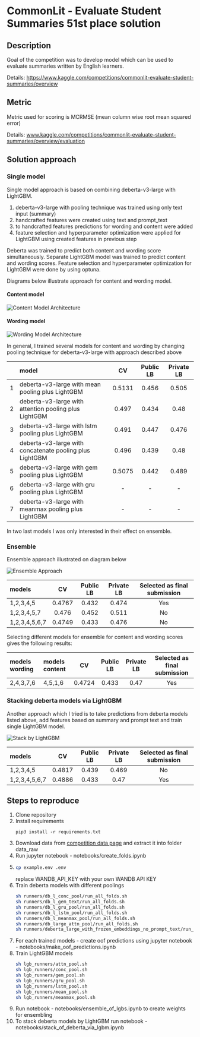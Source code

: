 # CommonLit - Evaluate Student Summaries 51st place solution

## Description
Goal of the competition was to develop model which can be used to evaluate summaries written by English learners.

Details: https://www.kaggle.com/competitions/commonlit-evaluate-student-summaries/overview

## Metric
Metric used for scoring is MCRMSE (mean column wise root mean squared error)

Details: www.kaggle.com/competitions/commonlit-evaluate-student-summaries/overview/evaluation

## Solution approach

### Single model
Single model approach is based on combining deberta-v3-large with LightGBM. 

1. deberta-v3-large with pooling technique was trained using only text input (summary)
2. handcrafted features were created using text and prompt_text
3. to handcrafted features predictions for wording and content were added
4. feature selection and hyperparameter optimization were applied for LightGBM using created features in previous step

Deberta was trained to predict both content and wording score simultaneously. Separate LightGBM model was trained 
to predict content and wording scores. Feature selection and hyperparameter optimization for LightGBM were done by using optuna.

Diagrams below illustrate approach for content and wording model.
#### Content model

![Content Model Architecture](./imgs/content_model_architecture.drawio.png)

#### Wording model

![Wording Model Architecture](./imgs/wording_model_architecture.drawio.png)

In general, I trained several models for content and wording by changing pooling technique for deberta-v3-large 
with approach described above

|   | model                                                   |   CV   | Public LB  | Private LB  |
|---|:--------------------------------------------------------|:------:|:----------:|:-----------:|
| 1 | deberta-v3-large with mean pooling plus LightGBM        | 0.5131 |   0.456    |    0.505    |
| 2 | deberta-v3-large with attention pooling plus LightGBM   | 0.497  |   0.434    |    0.48     |
| 3 | deberta-v3-large with lstm pooling plus LightGBM        | 0.491  |   0.447    |    0.476    |
| 4 | deberta-v3-large with concatenate pooling plus LightGBM | 0.496  |   0.439    |    0.48     |
| 5 | deberta-v3-large with gem pooling plus LightGBM         | 0.5075 |   0.442    |    0.489    |
| 6 | deberta-v3-large with gru pooling plus LightGBM         |   -    |     -      |      -      |
| 7 | deberta-v3-large with meanmax pooling plus LightGBM     |   -    |     -      |      -      |

In two last models I was only interested in their effect on ensemble.

### Ensemble
Ensemble approach illustrated on diagram below

![Ensemble Approach](./imgs/ensemble.drawio.png)

| models        |   CV   | Public LB | Private LB  | Selected as final submission |
|:--------------|:------:|:---------:|:-----------:|:----------------------------:|
| 1,2,3,4,5     | 0.4767 |   0.432   |    0.474    |             Yes              |
| 1,2,3,4,5,7   | 0.476  |   0.452   |    0.511    |              No              | 
| 1,2,3,4,5,6,7 | 0.4749 |   0.433   |    0.476    |              No              |

Selecting different models for ensemble for content and wording scores gives the following results:

| models wording | models content |   CV   | Public LB | Private LB  | Selected as final submission |
|:---------------|:---------------|:------:|:---------:|:-----------:|:----------------------------:|
| 2,4,3,7,6      | 4,5,1,6        | 0.4724 |   0.433   |    0.47     |             Yes              |

### Stacking deberta models via LightGBM

Another approach which I tried is to take predictions from deberta models listed above, add features based on summary and prompt text
and train single LightGBM model. 

![Stack by LightGBM](./imgs/stack_by_lgb.drawio.png)

| models        |   CV   | Public LB | Private LB  | Selected as final submission |
|:--------------|:------:|:---------:|:-----------:|:----------------------------:|
| 1,2,3,4,5     | 0.4817 |   0.439   |    0.469    |              No              |
| 1,2,3,4,5,6,7 | 0.4886 |   0.433   |    0.47     |             Yes              |

## Steps to reproduce

1. Clone repository
2. Install requirements
    ```bach
   pip3 install -r requirements.txt 
    ```
3. Download data from [competition data page](https://www.kaggle.com/competitions/commonlit-evaluate-student-summaries/data) 
and extract it into folder data_raw
4. Run jupyter notebook - notebooks/create_folds.ipynb
5. ```bash
   cp example.env .env
   ```
   replace WANDB_API_KEY with your own WANDB API KEY
6. Train deberta models with different poolings
   ```bash
   sh runners/db_l_conc_pool/run_all_folds.sh
   sh runners/db_l_gem_text/run_all_folds.sh
   sh runners/db_l_gru_pool/run_all_folds.sh
   sh runners/db_l_lstm_pool/run_all_folds.sh
   sh runners/db_l_meanmax_pool/run_all_folds.sh
   sh runners/db_large_attn_pool/run_all_folds.sh
   sh runners/deberta_large_with_frozen_embeddings_no_prompt_text/run_all_folds.sh
   ```
8. For each trained models - create oof predictions using jupyter notebook - notebooks/make_oof_predictions.ipynb
9. Train LightGBM models
   ```bash
   sh lgb_runners/attn_pool.sh
   sh lgb_runners/conc_pool.sh
   sh lgb_runners/gem_pool.sh
   sh lgb_runners/gru_pool.sh
   sh lgb_runners/lstm_pool.sh
   sh lgb_runners/mean_pool.sh
   sh lgb_runners/meanmax_pool.sh
   ```
10. Run notebook - notebooks/ensemble_of_lgbs.ipynb to create weights for ensembling
11. To stack deberta models by LightGBM run notebook - notebooks/stack_of_deberta_via_lgbm.ipynb















